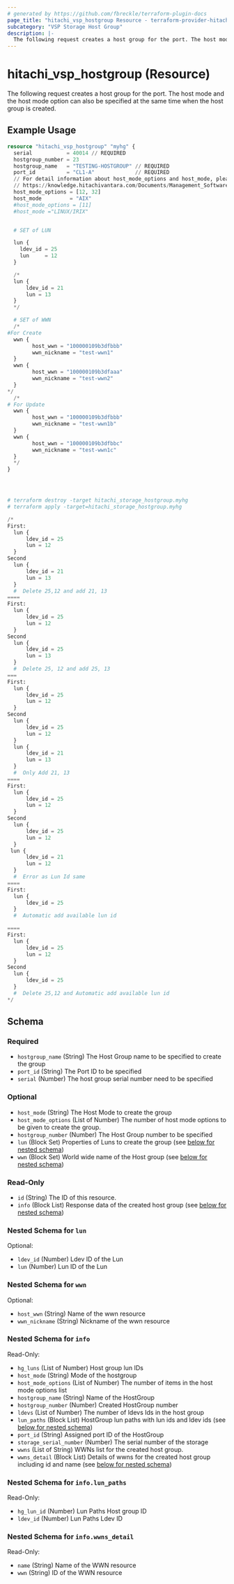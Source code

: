 ```yaml
---
# generated by https://github.com/fbreckle/terraform-plugin-docs
page_title: "hitachi_vsp_hostgroup Resource - terraform-provider-hitachi"
subcategory: "VSP Storage Host Group"
description: |-
  The following request creates a host group for the port. The host mode and the host mode option can also be specified at the same time when the host group is created.
---
```


# hitachi_vsp_hostgroup (Resource)

The following request creates a host group for the port. The host mode and the host mode option can also be specified at the same time when the host group is created.

## Example Usage

```terraform
resource "hitachi_vsp_hostgroup" "myhg" {
  serial           = 40014 // REQUIRED
  hostgroup_number = 23
  hostgroup_name   = "TESTING-HOSTGROUP" // REQUIRED
  port_id          = "CL1-A"             // REQUIRED
  // For detail information about host_mode_options and host_mode, please look at the following link:
  // https://knowledge.hitachivantara.com/Documents/Management_Software/SVOS/9.8.6/Volume_Management_-_VSP_E_Series/Host_Attachment/14_Host_modes_and_host_mode_options
  host_mode_options = [12, 32]
  host_mode         = "AIX"
  #host_mode_options = [11] 
  #host_mode ="LINUX/IRIX" 


  # SET of LUN

  lun {
    ldev_id = 25
    lun     = 12
  }

  /*
  lun {
      ldev_id = 21
      lun = 13 
  }
  */

  # SET of WWN
  /*
#For Create
  wwn {
        host_wwn = "100000109b3dfbbb"
        wwn_nickname = "test-wwn1"
  }
  wwn {
        host_wwn = "100000109b3dfaaa"
        wwn_nickname = "test-wwn2"
  }
*/
  /*
# For Update
  wwn {
        host_wwn = "100000109b3dfbbb"
        wwn_nickname = "test-wwn1b"
  }
  wwn {
        host_wwn = "100000109b3dfbbc"
        wwn_nickname = "test-wwn1c"
  }
  */
}




# terraform destroy -target hitachi_storage_hostgroup.myhg
# terraform apply -target=hitachi_storage_hostgroup.myhg

/*
First:
  lun {
      ldev_id = 25
      lun = 12 
  }
Second
  lun {
      ldev_id = 21
      lun = 13 
  }
  #  Delete 25,12 and add 21, 13
====
First:
  lun {
      ldev_id = 25
      lun = 12 
  }
Second
  lun {
      ldev_id = 25
      lun = 13
  }
  #  Delete 25, 12 and add 25, 13
===
First:
  lun {
      ldev_id = 25
      lun = 12 
  }
Second
  lun {
      ldev_id = 25
      lun = 12 
  }
  lun {
      ldev_id = 21
      lun = 13
  }
  #  Only Add 21, 13
====
First:
  lun {
      ldev_id = 25
      lun = 12 
  }
Second
  lun {
      ldev_id = 25
      lun = 12
  }
 lun {
      ldev_id = 21
      lun = 12
  }
  #  Error as Lun Id same
====
First:
  lun {
      ldev_id = 25
  }
  #  Automatic add available lun id

====
First:
  lun {
      ldev_id = 25
      lun = 12 
  }
Second
  lun {
      ldev_id = 25
  }
  #  Delete 25,12 and Automatic add available lun id
*/
```

<!-- schema generated by tfplugindocs -->
## Schema

### Required

- `hostgroup_name` (String) The Host Group name to be specified to create the group
- `port_id` (String) The Port ID to be specified
- `serial` (Number) The host group serial number need to be specified

### Optional

- `host_mode` (String) The Host Mode to create the group
- `host_mode_options` (List of Number) The number of host mode options to be given to create the group.
- `hostgroup_number` (Number) The Host Group number to be specified
- `lun` (Block Set) Properties of Luns to create the group (see [below for nested schema](#nestedblock--lun))
- `wwn` (Block Set) World wide name of the Host group (see [below for nested schema](#nestedblock--wwn))

### Read-Only

- `id` (String) The ID of this resource.
- `info` (Block List) Response data of the created host group (see [below for nested schema](#nestedblock--info))

<a id="nestedblock--lun"></a>
### Nested Schema for `lun`

Optional:

- `ldev_id` (Number) Ldev ID of the Lun
- `lun` (Number) Lun ID of the Lun


<a id="nestedblock--wwn"></a>
### Nested Schema for `wwn`

Optional:

- `host_wwn` (String) Name of the wwn resource
- `wwn_nickname` (String) Nickname of the wwn resource


<a id="nestedblock--info"></a>
### Nested Schema for `info`

Read-Only:

- `hg_luns` (List of Number) Host group lun IDs
- `host_mode` (String) Mode of the hostgroup
- `host_mode_options` (List of Number) The number of items in the host mode options list
- `hostgroup_name` (String) Name of the HostGroup
- `hostgroup_number` (Number) Created HostGroup number
- `ldevs` (List of Number) The number of ldevs Ids in the host group
- `lun_paths` (Block List) HostGroup lun paths with lun ids and ldev ids (see [below for nested schema](#nestedblock--info--lun_paths))
- `port_id` (String) Assigned port ID of the HostGroup
- `storage_serial_number` (Number) The serial number of the storage
- `wwns` (List of String) WWNs list for the created host group.
- `wwns_detail` (Block List) Details of wwns for the created host group including id and name (see [below for nested schema](#nestedblock--info--wwns_detail))

<a id="nestedblock--info--lun_paths"></a>
### Nested Schema for `info.lun_paths`

Read-Only:

- `hg_lun_id` (Number) Lun Paths Host group ID
- `ldev_id` (Number) Lun Paths Ldev ID


<a id="nestedblock--info--wwns_detail"></a>
### Nested Schema for `info.wwns_detail`

Read-Only:

- `name` (String) Name of the WWN resource
- `wwn` (String) ID of the WWN resource



